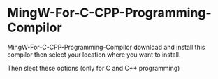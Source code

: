 # MingW-For-C-CPP-Programming-Compilor
MingW-For-C-CPP-Programming-Compilor
download and install this compilor then select your location where you want to install.


Then slect these options (only for C and C++ programming)
